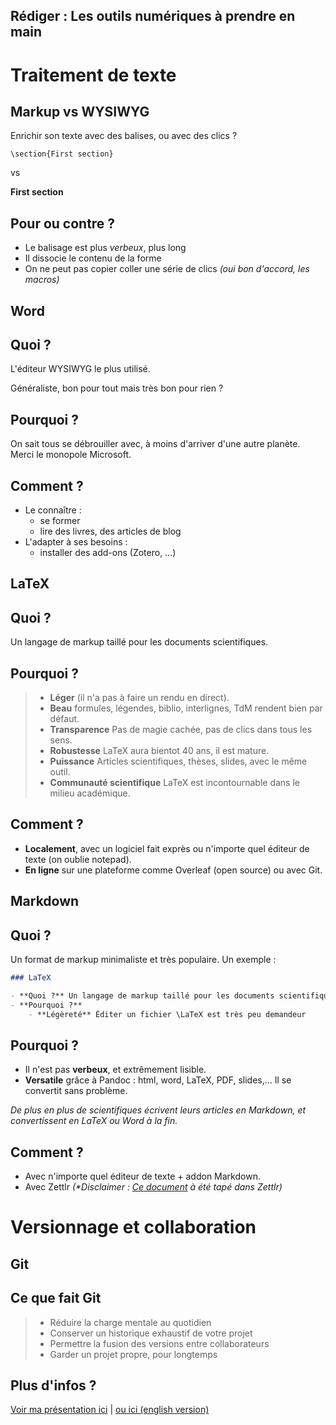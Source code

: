 Rédiger :  Les outils numériques à prendre en main
---

# Traitement de texte

## Markup vs WYSIWYG

Enrichir son texte avec des balises, ou avec des clics ?

```
\section{First section}
```
vs 

**First section**

## Pour ou contre ?

- Le balisage est plus  _verbeux_, plus long
- Il dissocie le contenu de la forme
- On ne peut pas copier coller une série de clics _(oui bon d'accord, les macros)_

## Word 

## Quoi ? 

L'éditeur WYSIWYG le plus utilisé.

Généraliste, bon pour tout mais très bon pour rien ?

## Pourquoi ?

On sait tous se débrouiller avec, à moins d'arriver d'une autre planète. Merci le monopole Microsoft.

## Comment ?

- Le connaître : 
    - se former 
    - lire des livres, des articles de blog
- L'adapter à ses besoins :
    - installer des add-ons (Zotero, ...)


## LaTeX

## Quoi ? 

Un langage de markup taillé pour les documents scientifiques.

## Pourquoi ?

>- **Léger** (il n'a pas à faire un rendu en direct).
>- **Beau**  formules, légendes, biblio, interlignes,  TdM rendent bien par défaut.
>- **Transparence** Pas de magie cachée, pas de clics dans tous les sens.
>- **Robustesse** LaTeX aura bientot 40 ans, il est mature.
>- **Puissance** Articles scientifiques, thèses, slides, avec le même outil.
>- **Communauté scientifique** LaTeX est incontournable dans le milieu académique.

## Comment ?

- **Localement**, avec un logiciel fait exprès ou n'importe quel éditeur de texte (on oublie notepad).
- **En ligne** sur une plateforme comme Overleaf (open source) ou avec Git.

## Markdown

## **Quoi ?**
Un format de markup minimaliste et très populaire. Un exemple :
```markdown
### LaTeX

- **Quoi ?** Un langage de markup taillé pour les documents scientifiques.
- **Pourquoi ?**
    - **Légèreté** Éditer un fichier \LaTeX est très peu demandeur
```

## Pourquoi ?

  - Il n'est pas **verbeux**, et extrêmement lisible.
  - **Versatile** grâce à Pandoc : html, word, LaTeX, PDF, slides,… Il se convertit sans problème.
  
_De plus en plus de scientifiques écrivent leurs articles en Markdown, et convertissent en LaTeX ou Word à la fin._
  
 
## Comment ?

- Avec n'importe quel éditeur de texte + addon Markdown. 
- Avec Zettlr _(\*Disclaimer : [Ce document](https://raw.githubusercontent.com/arn-all/formation-git/gh-pages/redaction.md) à été tapé dans Zettlr)_


# Versionnage et collaboration

## Git


## Ce que fait Git

>- Réduire la charge mentale au quotidien
>- Conserver un historique exhaustif de votre projet
>- Permettre la fusion des versions entre collaborateurs
>- Garder un projet propre, pour longtemps

## Plus d'infos ?

[Voir ma présentation ici](https://arn-all.github.io/formation-git) |
[ou ici (english version)](https://arn-all.github.io/formation-git/english.html)
